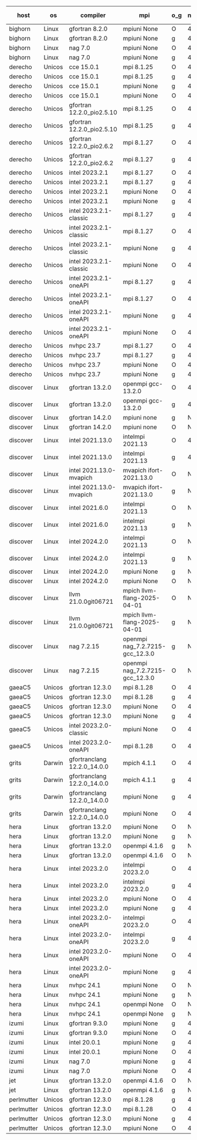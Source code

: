 

| host     | os       | compiler                              | mpi                      | o_g        | netcdf        | build       | u_pass          | u_fail          | s_pass            | s_fail            | e_pass             | e_fail             | nuopc_pass       | nuopc_fail       | artifacts link          |
|----------|----------|---------------------------------------|--------------------------|------------|---------------|-------------|-----------------|-----------------|-------------------|-------------------|--------------------|--------------------|------------------|------------------|-------------------------|
| bighorn | Linux | gfortran 8.2.0 | mpiuni None  | O | 4.6.1  | PASS | 12535 | 0 | 9 | 0 | 42 | 0 | None | None | <a href="https://github.com/esmf-org/esmf-test-artifacts/tree/2b237faa82c81f9e75ec4d61c70edd81b25aef22/develop/gfortran/8.2.0/O/mpiuni/None" target="_blank">2b237fa</a> | 
| bighorn | Linux | gfortran 8.2.0 | mpiuni None  | g | 4.6.1  | PASS | 12535 | 0 | 9 | 0 | 42 | 0 | None | None | <a href="https://github.com/esmf-org/esmf-test-artifacts/tree/6806dfcf9a1aabe69f616aa92d604d9241f13595/develop/gfortran/8.2.0/g/mpiuni/None" target="_blank">6806dfc</a> | 
| bighorn | Linux | nag 7.0 | mpiuni None  | O | 4.6.1  | PASS | 12535 | 0 | 9 | 0 | 42 | 0 | None | None | <a href="https://github.com/esmf-org/esmf-test-artifacts/tree/e3e5992275363466312575c37592ef2d8c17fc35/develop/nag/7.0/O/mpiuni/None" target="_blank">e3e5992</a> | 
| bighorn | Linux | nag 7.0 | mpiuni None  | g | 4.6.1  | PASS | 12535 | 0 | 9 | 0 | 42 | 0 | None | None | <a href="https://github.com/esmf-org/esmf-test-artifacts/tree/c15c91199c5e5d79b9ae2daa1e3c7b4f22a3019a/develop/nag/7.0/g/mpiuni/None" target="_blank">c15c911</a> | 
| derecho | Unicos | cce 15.0.1 | mpi 8.1.25  | O | 4.9.2  | PASS | 14126 | 78 | 51 | 0 | 80 | 0 | 57 | 0 | <a href="https://github.com/esmf-org/esmf-test-artifacts/tree/27fcf27479dd76bd05bcdaa821c1a668be2b758b/develop/cce/15.0.1/O/mpi/8.1.25" target="_blank">27fcf27</a> | 
| derecho | Unicos | cce 15.0.1 | mpi 8.1.25  | g | 4.9.2  | PASS | 14006 | 198 | 51 | 0 | 80 | 0 | 57 | 0 | <a href="https://github.com/esmf-org/esmf-test-artifacts/tree/a93d9cd7c1291590d5dbb4ade2430f915e47cf0d/develop/cce/15.0.1/g/mpi/8.1.25" target="_blank">a93d9cd</a> | 
| derecho | Unicos | cce 15.0.1 | mpiuni None  | g | 4.9.2  | PASS | 12459 | 76 | 9 | 0 | 42 | 0 | None | None | <a href="https://github.com/esmf-org/esmf-test-artifacts/tree/62fc90dad0041c23e6159c27b39a31022f0c18e6/develop/cce/15.0.1/g/mpiuni/None" target="_blank">62fc90d</a> | 
| derecho | Unicos | cce 15.0.1 | mpiuni None  | O | 4.9.2  | PASS | 12300 | 235 | 9 | 0 | 42 | 0 | None | None | <a href="https://github.com/esmf-org/esmf-test-artifacts/tree/2ee6912255446a2426f65173e5beec67bf2f6e63/develop/cce/15.0.1/O/mpiuni/None" target="_blank">2ee6912</a> | 
| derecho | Unicos | gfortran 12.2.0_pio2.5.10 | mpi 8.1.25  | O | 4.9.2  | PASS | 14204 | 0 | 51 | 0 | 80 | 0 | 57 | 0 | <a href="https://github.com/esmf-org/esmf-test-artifacts/tree/ccd77ebfd937e762ee8c5c220a138d2bfc3602b6/develop/gfortran/12.2.0_pio2.5.10/O/mpi/8.1.25" target="_blank">ccd77eb</a> | 
| derecho | Unicos | gfortran 12.2.0_pio2.5.10 | mpi 8.1.25  | g | 4.9.2  | PASS | 14204 | 0 | 51 | 0 | 80 | 0 | 57 | 0 | <a href="https://github.com/esmf-org/esmf-test-artifacts/tree/c02a21087824bb2b0a67cdd24cf26c8241960b4e/develop/gfortran/12.2.0_pio2.5.10/g/mpi/8.1.25" target="_blank">c02a210</a> | 
| derecho | Unicos | gfortran 12.2.0_pio2.6.2 | mpi 8.1.27  | O | 4.9.2  | PASS | 14204 | 0 | 51 | 0 | 80 | 0 | 57 | 0 | <a href="https://github.com/esmf-org/esmf-test-artifacts/tree/950b36f2cf3b99f59b64d91413161f38f3c16112/develop/gfortran/12.2.0_pio2.6.2/O/mpi/8.1.27" target="_blank">950b36f</a> | 
| derecho | Unicos | gfortran 12.2.0_pio2.6.2 | mpi 8.1.27  | g | 4.9.2  | PASS | 14204 | 0 | 51 | 0 | 80 | 0 | 57 | 0 | <a href="https://github.com/esmf-org/esmf-test-artifacts/tree/22a31a3ec9257f5a42d947b3de736888a20e7c1e/develop/gfortran/12.2.0_pio2.6.2/g/mpi/8.1.27" target="_blank">22a31a3</a> | 
| derecho | Unicos | intel 2023.2.1 | mpi 8.1.27  | O | 4.9.2  | PASS | 14204 | 0 | 51 | 0 | 80 | 0 | 58 | 0 | <a href="https://github.com/esmf-org/esmf-test-artifacts/tree/bba72b0a6e366008ca974f471bc3a54401375293/develop/intel/2023.2.1/O/mpi/8.1.27" target="_blank">bba72b0</a> | 
| derecho | Unicos | intel 2023.2.1 | mpi 8.1.27  | g | 4.9.2  | PASS | 14204 | 0 | 51 | 0 | 80 | 0 | 58 | 0 | <a href="https://github.com/esmf-org/esmf-test-artifacts/tree/57c7ab5f66121c0fe33d763555c946522d164d9d/develop/intel/2023.2.1/g/mpi/8.1.27" target="_blank">57c7ab5</a> | 
| derecho | Unicos | intel 2023.2.1 | mpiuni None  | O | 4.9.2  | PASS | 12535 | 0 | 9 | 0 | 42 | 0 | None | None | <a href="https://github.com/esmf-org/esmf-test-artifacts/tree/91c403e87e6fd5d56757fc14b9bd6b41a2d8adcf/develop/intel/2023.2.1/O/mpiuni/None" target="_blank">91c403e</a> | 
| derecho | Unicos | intel 2023.2.1 | mpiuni None  | g | 4.9.2  | PASS | 12535 | 0 | 9 | 0 | 42 | 0 | None | None | <a href="https://github.com/esmf-org/esmf-test-artifacts/tree/a5b5d06cc3d66444316912837b50d66ee88710c0/develop/intel/2023.2.1/g/mpiuni/None" target="_blank">a5b5d06</a> | 
| derecho | Unicos | intel 2023.2.1-classic | mpi 8.1.27  | g | 4.9.2  | PASS | 14204 | 0 | 51 | 0 | 80 | 0 | 57 | 0 | <a href="https://github.com/esmf-org/esmf-test-artifacts/tree/31b14cf2aaf1f2bd8c8b34be6794ba8d0f1dff8b/develop/intel/2023.2.1-classic/g/mpi/8.1.27" target="_blank">31b14cf</a> | 
| derecho | Unicos | intel 2023.2.1-classic | mpi 8.1.27  | O | 4.9.2  | PASS | 14204 | 0 | 51 | 0 | 80 | 0 | 57 | 0 | <a href="https://github.com/esmf-org/esmf-test-artifacts/tree/751ddad96d3a39967c1dcb5b79e1a5b02ceec104/develop/intel/2023.2.1-classic/O/mpi/8.1.27" target="_blank">751ddad</a> | 
| derecho | Unicos | intel 2023.2.1-classic | mpiuni None  | g | 4.9.2  | PASS | 12535 | 0 | 9 | 0 | 42 | 0 | None | None | <a href="https://github.com/esmf-org/esmf-test-artifacts/tree/7430c0ad3b30ed341b8dbf4af92d31088448f47a/develop/intel/2023.2.1-classic/g/mpiuni/None" target="_blank">7430c0a</a> | 
| derecho | Unicos | intel 2023.2.1-classic | mpiuni None  | O | 4.9.2  | PASS | 12535 | 0 | 9 | 0 | 42 | 0 | None | None | <a href="https://github.com/esmf-org/esmf-test-artifacts/tree/69100cda68d1c8e887342e8b5930702aacec0b10/develop/intel/2023.2.1-classic/O/mpiuni/None" target="_blank">69100cd</a> | 
| derecho | Unicos | intel 2023.2.1-oneAPI | mpi 8.1.27  | g | 4.9.2  | PASS | 14204 | 0 | 51 | 0 | 80 | 0 | 57 | 0 | <a href="https://github.com/esmf-org/esmf-test-artifacts/tree/b9f1376d71658859bb84a92d4b31b4e879c31888/develop/intel/2023.2.1-oneAPI/g/mpi/8.1.27" target="_blank">b9f1376</a> | 
| derecho | Unicos | intel 2023.2.1-oneAPI | mpi 8.1.27  | O | 4.9.2  | PASS | 14204 | 0 | 50 | 1 | 80 | 0 | 57 | 0 | <a href="https://github.com/esmf-org/esmf-test-artifacts/tree/93b64f9d1938172541eda012362c32201337ed20/develop/intel/2023.2.1-oneAPI/O/mpi/8.1.27" target="_blank">93b64f9</a> | 
| derecho | Unicos | intel 2023.2.1-oneAPI | mpiuni None  | g | 4.9.2  | PASS | 12535 | 0 | 9 | 0 | 42 | 0 | None | None | <a href="https://github.com/esmf-org/esmf-test-artifacts/tree/d6949f5d74a5df5cabd7cb5032592e7ab261a7f5/develop/intel/2023.2.1-oneAPI/g/mpiuni/None" target="_blank">d6949f5</a> | 
| derecho | Unicos | intel 2023.2.1-oneAPI | mpiuni None  | O | 4.9.2  | PASS | 12535 | 0 | 9 | 0 | 42 | 0 | None | None | <a href="https://github.com/esmf-org/esmf-test-artifacts/tree/b6d22623be5ceb89763d708f8a4367ef56aa3b74/develop/intel/2023.2.1-oneAPI/O/mpiuni/None" target="_blank">b6d2262</a> | 
| derecho | Unicos | nvhpc 23.7 | mpi 8.1.27  | O | 4.9.2  | PASS | 14204 | 0 | 51 | 0 | 80 | 0 | 57 | 0 | <a href="https://github.com/esmf-org/esmf-test-artifacts/tree/2c1c02b3feaf0f28b19898a28fa90b2e6073f2ef/develop/nvhpc/23.7/O/mpi/8.1.27" target="_blank">2c1c02b</a> | 
| derecho | Unicos | nvhpc 23.7 | mpi 8.1.27  | g | 4.9.2  | PASS | 14204 | 0 | 51 | 0 | 80 | 0 | 57 | 0 | <a href="https://github.com/esmf-org/esmf-test-artifacts/tree/bab6e1996f58b525785a02d83717e86177ceb694/develop/nvhpc/23.7/g/mpi/8.1.27" target="_blank">bab6e19</a> | 
| derecho | Unicos | nvhpc 23.7 | mpiuni None  | O | 4.9.2  | PASS | 12535 | 0 | 9 | 0 | 42 | 0 | None | None | <a href="https://github.com/esmf-org/esmf-test-artifacts/tree/7592e07e42b37c07bef3fadd60ad23a05b7dd764/develop/nvhpc/23.7/O/mpiuni/None" target="_blank">7592e07</a> | 
| derecho | Unicos | nvhpc 23.7 | mpiuni None  | g | 4.9.2  | PASS | 12535 | 0 | 9 | 0 | 42 | 0 | None | None | <a href="https://github.com/esmf-org/esmf-test-artifacts/tree/bf44ff3b84307c2ebb5ebafc16b7cdcbf71e2656/develop/nvhpc/23.7/g/mpiuni/None" target="_blank">bf44ff3</a> | 
| discover | Linux | gfortran 13.2.0 | openmpi gcc-13.2.0  | O | 4.9.2  | PASS | 14204 | 0 | 51 | 0 | 80 | 0 | 57 | 0 | <a href="https://github.com/esmf-org/esmf-test-artifacts/tree/df82fd20388b230504370bd7c680790175402673/develop/gfortran/13.2.0/O/openmpi/gcc-13.2.0" target="_blank">df82fd2</a> | 
| discover | Linux | gfortran 13.2.0 | openmpi gcc-13.2.0  | g | 4.9.2  | PASS | 14204 | 0 | 51 | 0 | 80 | 0 | 57 | 0 | <a href="https://github.com/esmf-org/esmf-test-artifacts/tree/4540039ebca432274832966ff80273252ffb823c/develop/gfortran/13.2.0/g/openmpi/gcc-13.2.0" target="_blank">4540039</a> | 
| discover | Linux | gfortran 14.2.0 | mpiuni none  | g | None  | PASS | 12535 | 0 | 9 | 0 | 42 | 0 | None | None | <a href="https://github.com/esmf-org/esmf-test-artifacts/tree/55ddfbe182f4791e1fa1637125f57aaf6048fc0c/develop/gfortran/14.2.0/g/mpiuni/none" target="_blank">55ddfbe</a> | 
| discover | Linux | gfortran 14.2.0 | mpiuni none  | O | None  | PASS | 12535 | 0 | 9 | 0 | 42 | 0 | None | None | <a href="https://github.com/esmf-org/esmf-test-artifacts/tree/ea950662ffbd9e750e696a96a16e60270e36dfcf/develop/gfortran/14.2.0/O/mpiuni/none" target="_blank">ea95066</a> | 
| discover | Linux | intel 2021.13.0 | intelmpi 2021.13  | O | 4.9.2  | PASS | 14204 | 0 | 51 | 0 | 80 | 0 | 57 | 0 | <a href="https://github.com/esmf-org/esmf-test-artifacts/tree/e4e3c2bda27ba02fff1dd507bd3d07c187f3ca53/develop/intel/2021.13.0/O/intelmpi/2021.13" target="_blank">e4e3c2b</a> | 
| discover | Linux | intel 2021.13.0 | intelmpi 2021.13  | g | 4.9.2  | PASS | 14204 | 0 | 51 | 0 | 80 | 0 | 57 | 0 | <a href="https://github.com/esmf-org/esmf-test-artifacts/tree/0462fc170bff091f63c38fee2bba18e7903e15e6/develop/intel/2021.13.0/g/intelmpi/2021.13" target="_blank">0462fc1</a> | 
| discover | Linux | intel 2021.13.0-mvapich | mvapich ifort-2021.13.0  | O | None  | PASS | 14204 | 0 | 51 | 0 | 80 | 0 | 57 | 0 | <a href="https://github.com/esmf-org/esmf-test-artifacts/tree/0e9e34f3ba098de71181ff0ab7f4482975b0cfca/develop/intel/2021.13.0-mvapich/O/mvapich/ifort-2021.13.0" target="_blank">0e9e34f</a> | 
| discover | Linux | intel 2021.13.0-mvapich | mvapich ifort-2021.13.0  | g | None  | PASS | 14204 | 0 | 51 | 0 | 80 | 0 | 57 | 0 | <a href="https://github.com/esmf-org/esmf-test-artifacts/tree/90e9b08d3ca1aa9991cc30d98d8e51ef9a396512/develop/intel/2021.13.0-mvapich/g/mvapich/ifort-2021.13.0" target="_blank">90e9b08</a> | 
| discover | Linux | intel 2021.6.0 | intelmpi 2021.13  | O | None  | PASS | 14204 | 0 | 51 | 0 | 80 | 0 | 57 | 0 | <a href="https://github.com/esmf-org/esmf-test-artifacts/tree/4588d13f7606a0c55dad876e651dfc362c673280/develop/intel/2021.6.0/O/intelmpi/2021.13" target="_blank">4588d13</a> | 
| discover | Linux | intel 2021.6.0 | intelmpi 2021.13  | g | None  | PASS | 14204 | 0 | 51 | 0 | 80 | 0 | 57 | 0 | <a href="https://github.com/esmf-org/esmf-test-artifacts/tree/da2eba646e9ddad2722531795a43d4066dd50984/develop/intel/2021.6.0/g/intelmpi/2021.13" target="_blank">da2eba6</a> | 
| discover | Linux | intel 2024.2.0 | intelmpi 2021.13  | O | None  | PASS | 14204 | 0 | 51 | 0 | 80 | 0 | 57 | 0 | <a href="https://github.com/esmf-org/esmf-test-artifacts/tree/242610037ab60fd85b4a4514beebb8fae5771a29/develop/intel/2024.2.0/O/intelmpi/2021.13" target="_blank">2426100</a> | 
| discover | Linux | intel 2024.2.0 | intelmpi 2021.13  | g | None  | PASS | 14203 | 1 | 51 | 0 | 80 | 0 | 57 | 0 | <a href="https://github.com/esmf-org/esmf-test-artifacts/tree/2b81f24837bb0724f3fa1b93895c972a926d32ba/develop/intel/2024.2.0/g/intelmpi/2021.13" target="_blank">2b81f24</a> | 
| discover | Linux | intel 2024.2.0 | mpiuni None  | g | None  | PASS | 12534 | 1 | 9 | 0 | 42 | 0 | None | None | <a href="https://github.com/esmf-org/esmf-test-artifacts/tree/18b9d8b71b4ba36409a08e05b14c7f7c076382d1/develop/intel/2024.2.0/g/mpiuni/None" target="_blank">18b9d8b</a> | 
| discover | Linux | intel 2024.2.0 | mpiuni None  | O | None  | PASS | 12535 | 0 | 9 | 0 | 42 | 0 | None | None | <a href="https://github.com/esmf-org/esmf-test-artifacts/tree/30cea40b2204b3770ee603e9712aa5ddecd9fea5/develop/intel/2024.2.0/O/mpiuni/None" target="_blank">30cea40</a> | 
| discover | Linux | llvm 21.0.0git06721 | mpich llvm-flang-2025-04-01  | O | None  | PASS | 14191 | 13 | 18 | 33 | 76 | 4 | 0 | 57 | <a href="https://github.com/esmf-org/esmf-test-artifacts/tree/5065aef47357af793408effe72711acb011ed32b/develop/llvm/21.0.0git06721/O/mpich/llvm-flang-2025-04-01" target="_blank">5065aef</a> | 
| discover | Linux | llvm 21.0.0git06721 | mpich llvm-flang-2025-04-01  | g | None  | PASS | 14191 | 13 | 17 | 34 | 76 | 4 | 0 | 57 | <a href="https://github.com/esmf-org/esmf-test-artifacts/tree/499ed8c50a8de5afcd39dcd348b11e6e138eea19/develop/llvm/21.0.0git06721/g/mpich/llvm-flang-2025-04-01" target="_blank">499ed8c</a> | 
| discover | Linux | nag 7.2.15 | openmpi nag_7.2.7215-gcc_12.3.0  | g | None  | PASS | 14204 | 0 | 51 | 0 | 80 | 0 | 57 | 0 | <a href="https://github.com/esmf-org/esmf-test-artifacts/tree/b1dc088d81fb8dbcdc1b6019f46bc6fa9f36c10b/develop/nag/7.2.15/g/openmpi/nag_7.2.7215-gcc_12.3.0" target="_blank">b1dc088</a> | 
| discover | Linux | nag 7.2.15 | openmpi nag_7.2.7215-gcc_12.3.0  | O | None  | PASS | 14204 | 0 | 51 | 0 | 80 | 0 | 57 | 0 | <a href="https://github.com/esmf-org/esmf-test-artifacts/tree/25561ef7111a4ed2a48c0765a3af5b589b0d8321/develop/nag/7.2.15/O/openmpi/nag_7.2.7215-gcc_12.3.0" target="_blank">25561ef</a> | 
| gaeaC5 | Unicos | gfortran 12.3.0 | mpi 8.1.28  | O | 4.9.0  | PASS | 14204 | 0 | 51 | 0 | 80 | 0 | 57 | 0 | <a href="https://github.com/esmf-org/esmf-test-artifacts/tree/353a0efacbe63ad1fd24f9933af7aceacb56b0e7/develop/gfortran/12.3.0/O/mpi/8.1.28" target="_blank">353a0ef</a> | 
| gaeaC5 | Unicos | gfortran 12.3.0 | mpi 8.1.28  | g | 4.9.0  | PASS | 14204 | 0 | 51 | 0 | 80 | 0 | 57 | 0 | <a href="https://github.com/esmf-org/esmf-test-artifacts/tree/355fdb6d8423bbed83258efda64729fde10dabec/develop/gfortran/12.3.0/g/mpi/8.1.28" target="_blank">355fdb6</a> | 
| gaeaC5 | Unicos | gfortran 12.3.0 | mpiuni None  | O | 4.9.0  | PASS | 12535 | 0 | 9 | 0 | 42 | 0 | None | None | <a href="https://github.com/esmf-org/esmf-test-artifacts/tree/40391a7845876ad4a0194429ae27fd701eca8f02/develop/gfortran/12.3.0/O/mpiuni/None" target="_blank">40391a7</a> | 
| gaeaC5 | Unicos | gfortran 12.3.0 | mpiuni None  | g | 4.9.0  | PASS | 12535 | 0 | 9 | 0 | 42 | 0 | None | None | <a href="https://github.com/esmf-org/esmf-test-artifacts/tree/d181eea0d3be636c6a028c28469eca460bb0149a/develop/gfortran/12.3.0/g/mpiuni/None" target="_blank">d181eea</a> | 
| gaeaC5 | Unicos | intel 2023.2.0-classic | mpiuni None  | O | 4.9.0  | FAIL | None | None | None | None | None | None | None | None | <a href="https://github.com/esmf-org/esmf-test-artifacts/tree/c77a4092c6b425a805a5f189cb01f251eecb967e/develop/intel/2023.2.0-classic/O/mpiuni/None" target="_blank">c77a409</a> | 
| gaeaC5 | Unicos | intel 2023.2.0-oneAPI | mpi 8.1.28  | O | 4.9.0  | FAIL | None | None | None | None | None | None | 0 | 57 | <a href="https://github.com/esmf-org/esmf-test-artifacts/tree/e03d5365327d98b80be6ca3ae50b189e80308cd2/develop/intel/2023.2.0-oneAPI/O/mpi/8.1.28" target="_blank">e03d536</a> | 
| grits | Darwin | gfortranclang 12.2.0_14.0.0 | mpich 4.1.1  | O | 4.9.2  | PASS | 14204 | 0 | 51 | 0 | 80 | 0 | 57 | 0 | <a href="https://github.com/esmf-org/esmf-test-artifacts/tree/7038f97f9134abac96946cb3d93bb7658367223b/develop/gfortranclang/12.2.0_14.0.0/O/mpich/4.1.1" target="_blank">7038f97</a> | 
| grits | Darwin | gfortranclang 12.2.0_14.0.0 | mpich 4.1.1  | g | 4.9.2  | PASS | 14204 | 0 | 51 | 0 | 80 | 0 | 57 | 0 | <a href="https://github.com/esmf-org/esmf-test-artifacts/tree/4f822d5e1c08a221ae168b4725884fad91b1e810/develop/gfortranclang/12.2.0_14.0.0/g/mpich/4.1.1" target="_blank">4f822d5</a> | 
| grits | Darwin | gfortranclang 12.2.0_14.0.0 | mpiuni None  | g | 4.9.2  | PASS | 12535 | 0 | 9 | 0 | 42 | 0 | None | None | <a href="https://github.com/esmf-org/esmf-test-artifacts/tree/cec340784808019b60d5f54d5cc9d9580b087164/develop/gfortranclang/12.2.0_14.0.0/g/mpiuni/None" target="_blank">cec3407</a> | 
| grits | Darwin | gfortranclang 12.2.0_14.0.0 | mpiuni None  | O | 4.9.2  | PASS | 12535 | 0 | 9 | 0 | 42 | 0 | None | None | <a href="https://github.com/esmf-org/esmf-test-artifacts/tree/736870f180d680179ecb3b575c69f25e49c83012/develop/gfortranclang/12.2.0_14.0.0/O/mpiuni/None" target="_blank">736870f</a> | 
| hera | Linux | gfortran 13.2.0 | mpiuni None  | O | None  | PASS | 12535 | 0 | 9 | 0 | 42 | 0 | None | None | <a href="https://github.com/esmf-org/esmf-test-artifacts/tree/2c1c01469f275ec6f8f47fdb0cfb17008315ac1e/develop/gfortran/13.2.0/O/mpiuni/None" target="_blank">2c1c014</a> | 
| hera | Linux | gfortran 13.2.0 | mpiuni None  | g | None  | PASS | 12535 | 0 | 9 | 0 | 42 | 0 | None | None | <a href="https://github.com/esmf-org/esmf-test-artifacts/tree/3263b6f931b75ba1eed69252837522dd329c6e11/develop/gfortran/13.2.0/g/mpiuni/None" target="_blank">3263b6f</a> | 
| hera | Linux | gfortran 13.2.0 | openmpi 4.1.6  | g | None  | PASS | 14204 | 0 | 51 | 0 | 80 | 0 | 57 | 0 | <a href="https://github.com/esmf-org/esmf-test-artifacts/tree/65978375e74f518754bf2dea2043056abaf410ed/develop/gfortran/13.2.0/g/openmpi/4.1.6" target="_blank">6597837</a> | 
| hera | Linux | gfortran 13.2.0 | openmpi 4.1.6  | O | None  | PASS | 14204 | 0 | 51 | 0 | 80 | 0 | 57 | 0 | <a href="https://github.com/esmf-org/esmf-test-artifacts/tree/3021a39c176e1e4ad40a2eaafdb2c3749d6b26db/develop/gfortran/13.2.0/O/openmpi/4.1.6" target="_blank">3021a39</a> | 
| hera | Linux | intel 2023.2.0 | intelmpi 2023.2.0  | O | 4.7.0  | PASS | 14204 | 0 | 51 | 0 | 80 | 0 | 57 | 0 | <a href="https://github.com/esmf-org/esmf-test-artifacts/tree/232b3a185ad5226a4a8c0f2a5d5a10b8a18743aa/develop/intel/2023.2.0/O/intelmpi/2023.2.0" target="_blank">232b3a1</a> | 
| hera | Linux | intel 2023.2.0 | intelmpi 2023.2.0  | g | 4.7.0  | PASS | 14204 | 0 | 51 | 0 | 80 | 0 | 57 | 0 | <a href="https://github.com/esmf-org/esmf-test-artifacts/tree/3550c74d0ed53329c62101699274c7df485d4a29/develop/intel/2023.2.0/g/intelmpi/2023.2.0" target="_blank">3550c74</a> | 
| hera | Linux | intel 2023.2.0 | mpiuni None  | O | 4.7.0  | PASS | 12535 | 0 | 9 | 0 | 42 | 0 | None | None | <a href="https://github.com/esmf-org/esmf-test-artifacts/tree/63e110f26f756eb31d70d1856b936f57fe5b5fb2/develop/intel/2023.2.0/O/mpiuni/None" target="_blank">63e110f</a> | 
| hera | Linux | intel 2023.2.0 | mpiuni None  | g | 4.7.0  | PASS | 12535 | 0 | 9 | 0 | 42 | 0 | None | None | <a href="https://github.com/esmf-org/esmf-test-artifacts/tree/c88079af722f1708c641cef71694a107156785ee/develop/intel/2023.2.0/g/mpiuni/None" target="_blank">c88079a</a> | 
| hera | Linux | intel 2023.2.0-oneAPI | intelmpi 2023.2.0  | O | 4.7.0  | PASS | 14204 | 0 | 50 | 1 | 80 | 0 | 57 | 0 | <a href="https://github.com/esmf-org/esmf-test-artifacts/tree/4e7fda2f5439d9dbab2d6e2102677e91afadb2b4/develop/intel/2023.2.0-oneAPI/O/intelmpi/2023.2.0" target="_blank">4e7fda2</a> | 
| hera | Linux | intel 2023.2.0-oneAPI | intelmpi 2023.2.0  | g | 4.7.0  | PASS | 14204 | 0 | 51 | 0 | 80 | 0 | 57 | 0 | <a href="https://github.com/esmf-org/esmf-test-artifacts/tree/ca9a3955d25d37cb892ef74eb96d43d0de318c31/develop/intel/2023.2.0-oneAPI/g/intelmpi/2023.2.0" target="_blank">ca9a395</a> | 
| hera | Linux | intel 2023.2.0-oneAPI | mpiuni None  | O | 4.7.0  | PASS | 12535 | 0 | 9 | 0 | 42 | 0 | None | None | <a href="https://github.com/esmf-org/esmf-test-artifacts/tree/19b69dd9f0c0afdf3c8462dbbd9b2b051d73567b/develop/intel/2023.2.0-oneAPI/O/mpiuni/None" target="_blank">19b69dd</a> | 
| hera | Linux | intel 2023.2.0-oneAPI | mpiuni None  | g | 4.7.0  | PASS | 12535 | 0 | 9 | 0 | 42 | 0 | None | None | <a href="https://github.com/esmf-org/esmf-test-artifacts/tree/5f0e6044c20ae1b3b58eaf9e7e71953035235c3a/develop/intel/2023.2.0-oneAPI/g/mpiuni/None" target="_blank">5f0e604</a> | 
| hera | Linux | nvhpc 24.1 | mpiuni None  | O | None  | PASS | 12535 | 0 | 9 | 0 | 42 | 0 | None | None | <a href="https://github.com/esmf-org/esmf-test-artifacts/tree/4c2eafe0d8916b63f8b23ee836336f1c114625f2/develop/nvhpc/24.1/O/mpiuni/None" target="_blank">4c2eafe</a> | 
| hera | Linux | nvhpc 24.1 | mpiuni None  | g | None  | PASS | 12535 | 0 | 9 | 0 | 42 | 0 | None | None | <a href="https://github.com/esmf-org/esmf-test-artifacts/tree/1eb8049b80c09a6a859da7b67032d27235f35466/develop/nvhpc/24.1/g/mpiuni/None" target="_blank">1eb8049</a> | 
| hera | Linux | nvhpc 24.1 | openmpi None  | O | None  | PASS | 14204 | 0 | 51 | 0 | 80 | 0 | 57 | 0 | <a href="https://github.com/esmf-org/esmf-test-artifacts/tree/a3b520cd98064a09a948da9236118f38ff32e1c9/develop/nvhpc/24.1/O/openmpi/None" target="_blank">a3b520c</a> | 
| hera | Linux | nvhpc 24.1 | openmpi None  | g | None  | PASS | 14204 | 0 | 51 | 0 | 80 | 0 | 57 | 0 | <a href="https://github.com/esmf-org/esmf-test-artifacts/tree/4887f38564b039e9850f7c3dc06b3794de432bcf/develop/nvhpc/24.1/g/openmpi/None" target="_blank">4887f38</a> | 
| izumi | Linux | gfortran 9.3.0 | mpiuni None  | g | 4.7.4  | PASS | 12535 | 0 | 9 | 0 | 42 | 0 | None | None | <a href="https://github.com/esmf-org/esmf-test-artifacts/tree/5ecd816dcefb0b24ed5f96dfbc6455379434e321/develop/gfortran/9.3.0/g/mpiuni/None" target="_blank">5ecd816</a> | 
| izumi | Linux | gfortran 9.3.0 | mpiuni None  | O | 4.7.4  | PASS | 12535 | 0 | 9 | 0 | 42 | 0 | None | None | <a href="https://github.com/esmf-org/esmf-test-artifacts/tree/5a373777b87ca1d9d0f3562c95c8c1fa1f91bc80/develop/gfortran/9.3.0/O/mpiuni/None" target="_blank">5a37377</a> | 
| izumi | Linux | intel 20.0.1 | mpiuni None  | g | 4.7.4  | PASS | 12535 | 0 | 9 | 0 | 42 | 0 | None | None | <a href="https://github.com/esmf-org/esmf-test-artifacts/tree/5bf18bdc0f0aa696947e92f5743840cea8bef7b6/develop/intel/20.0.1/g/mpiuni/None" target="_blank">5bf18bd</a> | 
| izumi | Linux | intel 20.0.1 | mpiuni None  | O | 4.7.4  | PASS | 12535 | 0 | 9 | 0 | 42 | 0 | None | None | <a href="https://github.com/esmf-org/esmf-test-artifacts/tree/d2db21ede6ba4e2cd1c69d7479e6d250d2a57068/develop/intel/20.0.1/O/mpiuni/None" target="_blank">d2db21e</a> | 
| izumi | Linux | nag 7.0 | mpiuni None  | g | 4.7.4  | PASS | 12535 | 0 | 9 | 0 | 42 | 0 | None | None | <a href="https://github.com/esmf-org/esmf-test-artifacts/tree/35ada8f98818ac13372188c04d79e2229348292f/develop/nag/7.0/g/mpiuni/None" target="_blank">35ada8f</a> | 
| izumi | Linux | nag 7.0 | mpiuni None  | O | 4.7.4  | PASS | 12535 | 0 | 9 | 0 | 42 | 0 | None | None | <a href="https://github.com/esmf-org/esmf-test-artifacts/tree/28e8bf608df82172edbd2460fc2df1d05cc0e5b9/develop/nag/7.0/O/mpiuni/None" target="_blank">28e8bf6</a> | 
| jet | Linux | gfortran 13.2.0 | openmpi 4.1.6  | O | None  | PASS | 14204 | 0 | 51 | 0 | 80 | 0 | 57 | 0 | <a href="https://github.com/esmf-org/esmf-test-artifacts/tree/2009db5736a9614dcdce6d6f02c14427a863f7d1/develop/gfortran/13.2.0/O/openmpi/4.1.6" target="_blank">2009db5</a> | 
| jet | Linux | gfortran 13.2.0 | openmpi 4.1.6  | g | None  | PASS | 14204 | 0 | 51 | 0 | 80 | 0 | 57 | 0 | <a href="https://github.com/esmf-org/esmf-test-artifacts/tree/043f5e11128b984802aa1ed0a8ec99eb4651fd16/develop/gfortran/13.2.0/g/openmpi/4.1.6" target="_blank">043f5e1</a> | 
| perlmutter | Unicos | gfortran 12.3.0 | mpi 8.1.28  | g | 4.9.0  | PASS | None | None | None | None | None | None | None | None | <a href="https://github.com/esmf-org/esmf-test-artifacts/tree/62320cd57049503ed79236994dbe706797d970bf/develop/gfortran/12.3.0/g/mpi/8.1.28" target="_blank">62320cd</a> | 
| perlmutter | Unicos | gfortran 12.3.0 | mpi 8.1.28  | O | 4.9.0  | PASS | None | None | None | None | None | None | None | None | <a href="https://github.com/esmf-org/esmf-test-artifacts/tree/ac9677a5fc7881e460df7cabfde1f3b3be04832e/develop/gfortran/12.3.0/O/mpi/8.1.28" target="_blank">ac9677a</a> | 
| perlmutter | Unicos | gfortran 12.3.0 | mpiuni None  | g | 4.9.0  | PASS | 12535 | 0 | 9 | 0 | 42 | 0 | None | None | <a href="https://github.com/esmf-org/esmf-test-artifacts/tree/43de85e768057973cc69b54caae78a7f1c4975cb/develop/gfortran/12.3.0/g/mpiuni/None" target="_blank">43de85e</a> | 
| perlmutter | Unicos | gfortran 12.3.0 | mpiuni None  | O | 4.9.0  | PASS | 12535 | 0 | 9 | 0 | 42 | 0 | None | None | <a href="https://github.com/esmf-org/esmf-test-artifacts/tree/3ab6a7bd54b478c585e82d2d144d2572afc583fe/develop/gfortran/12.3.0/O/mpiuni/None" target="_blank">3ab6a7b</a> | 
